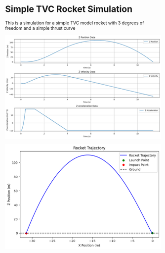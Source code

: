 # Simple TVC Rocket Simulation

This is a simulation for a simple TVC model rocket with 3 degrees of freedom and a simple thrust curve

![z data plot](img/z-data.png)

![trajectory plot](img/trajectory.png)

